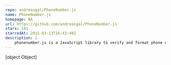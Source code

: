 ```yaml
---
repo: andreasgal/PhoneNumber.js
name: PhoneNumber.js
homepage: NA
url: https://github.com/andreasgal/PhoneNumber.js
stars: 141
starredAt: 2015-03-13T16:43:48Z
description: |-
    phonenumber.js is a JavaScript library to verify and format phone numbers
---
```


[object Object]
